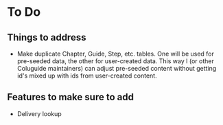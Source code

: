 # To Do

## Things to address

- Make duplicate Chapter, Guide, Step, etc. tables. One will be used for 
pre-seeded data, the other for user-created data. This way I (or other Coluguide 
maintainers) can adjust pre-seeded content without getting id's mixed up with
ids from user-created content.

## Features to make sure to add

- Delivery lookup
